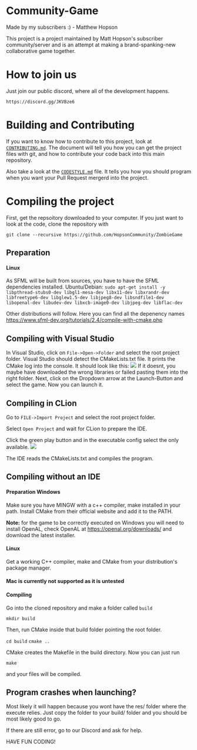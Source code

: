 # Community-Game
Made by my subscribers :) - Matthew Hopson

This project is a project maintained by Matt Hopson's subscriber community/server
and is an attempt at making a brand-spanking-new collaborative game together.

# How to join us

Just join our public discord, where all of the development happens.

`https://discord.gg/JKVBze6`

# Building and Contributing

If you want to know how to contribute to this project,
look at [`CONTRIBUTING.md`](CONTRIBUTING.md). The document will tell you how you can get the project
files with git, and how to contribute your code back into this
main repository.

Also take a look at the [`CODESTYLE.md`](CODESTYLE.md) file. It tells you how you should program
when you want your Pull Request mergerd into the project.

# Compiling the project

First, get the repsoitory downloaded to your computer. If you just want to look at
the code, clone the repository with

`git clone --recursive https://github.com/HopsonCommunity/ZombieGame`

## Preparation

#### Linux
As SFML will be built from sources, you have to have the SFML dependencies installed.
Ubuntu/Debian: ``sudo apt-get install -y libpthread-stubs0-dev libgl1-mesa-dev libx11-dev libxrandr-dev libfreetype6-dev libglew1.5-dev libjpeg8-dev libsndfile1-dev libopenal-dev libudev-dev libxcb-image0-dev libjpeg-dev libflac-dev``

Other distributions will follow. Here you can find all the depenency names
https://www.sfml-dev.org/tutorials/2.4/compile-with-cmake.php

## Compiling with Visual Studio
In Visual Studio, click on ``File->Open->Folder`` and select the root project folder.
Visual Studio should detect the CMakeLists.txt file. It prints the CMake log into
the console. It should look like this:
<img src="http://i.imgur.com/WPpcCj7.png" />
If it doesnt, you maybe have downloaded the wrong libraries or failed pasting them
into the right folder.
Next, click on the Dropdown arrow at the Launch-Button and select the game.
Now you can launch it.

## Compiling in CLion
Go to ``FILE->Import Project`` and select the root project folder.

Select ``Open Project`` and wait for CLion to prepare the IDE.

Click the green play button and in the executable config select the only available.
<img src="http://i.imgur.com/gwbZoA5.png" />

The IDE reads the CMakeLists.txt and compiles the program.

## Compiling without an IDE
#### Preparation Windows
Make sure you have MINGW with a c++ compiler, make installed in your path.
Install CMake from their official website and add it to the PATH.

**Note:** for the game to be correctly executed on Windows you will need to install OpenAL, check OpenAL at https://openal.org/downloads/ and download the latest installer.

#### Linux
Get a working C++ compiler, make and CMake from your distribution's package manager.

#### Mac is currently not supported as it is untested

#### Compiling
Go into the cloned repository and make a folder called `build`

`mkdir build`

Then, run CMake inside that build folder pointing the root folder.

`cd build`
`cmake ..`

CMake creates the Makefile in the build directory. Now you can just run

`make`

and your files will be compiled.

## Program crashes when launching?

Most likely it will happen because you wont have the res/ folder where the
execute relies. Just copy the folder to your build/ folder and you should be most
likely good to go.

If there are still error, go to our Discord and ask for help.

HAVE FUN CODING!
